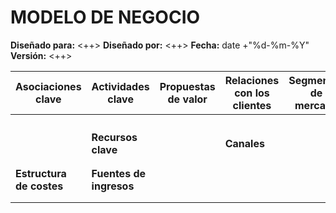 MODELO DE NEGOCIO
=========

**Diseñado para:** <++>
**Diseñado por:** <++>
**Fecha:** 
date +"%d-%m-%Y"
**Versión:** <++>

| Asociaciones clave | Actividades clave | Propuestas de valor | Relaciones con los clientes | Segmentos de mercado |
|------------|------------|------------|------------|------------|
|  |  |  |  |  |
|  |  |  |  |  |
|  |  |  |  |  |
|  |  |  |  |  |
|  | **Recursos clave**  |  | **Canales** |  |
|  |  |  |  |  |
|  |  |  |  |  |
| **Estructura de costes** |  **Fuentes de ingresos**  |
|  |  |  
|  |  |  
